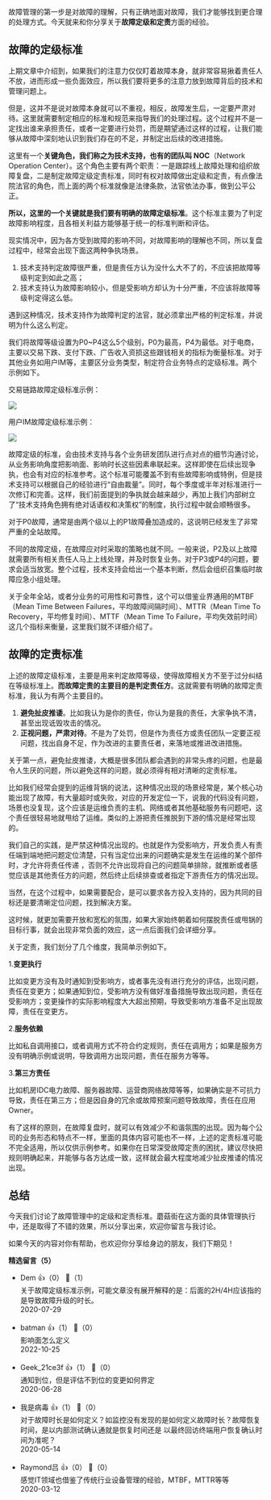 故障管理的第一步是对故障的理解，只有正确地面对故障，我们才能够找到更合理的处理方式。今天就来和你分享关于**故障定级和定责**方面的经验。

## 故障的定级标准

上期文章中介绍到，如果我们的注意力仅仅盯着故障本身，就非常容易揪着责任人不放，进而形成一些负面效应，所以我们要将更多的注意力放到故障背后的技术和管理问题上。

但是，这并不是说对故障本身就可以不重视，相反，故障发生后，一定要严肃对待。这里就需要制定相应的标准和规范来指导我们的处理过程。这个过程并不是一定找出谁来承担责任，或者一定要进行处罚，而是期望通过这样的过程，让我们能够从故障中深刻地认识到我们存在的不足，并制定出后续的改进措施。

这里有一个**关键角色，我们称之为技术支持，也有的团队叫 NOC**（Network Operation Center）。这个角色主要有两个职责：一是跟踪线上故障处理和组织故障复盘，二是制定故障定级定责标准，同时有权对故障做出定级和定责，有点像法院法官的角色，而上面的两个标准就像是法律条款，法官依法办事，做到公平公正。

**所以，这里的一个关键就是我们要有明确的故障定级标准**。这个标准主要为了判定故障影响程度，且各相关利益方能够基于统一的标准判断和评估。

现实情况中，因为各方受到故障的影响不同，对故障影响的理解也不同，所以复盘过程中，经常会出现下面这两种争执场景。

1. 技术支持判定故障很严重，但是责任方认为没什么大不了的，不应该把故障等级判定到如此之高；
2. 技术支持认为故障影响较小，但是受影响方却认为十分严重，不应该将故障等级判定得这么低。

遇到这种情况，技术支持作为故障判定的法官，就必须拿出严格的判定标准，并说明为什么这么判定。

我们将故障等级设置为P0~P4这么5个级别，P0为最高，P4为最低。对于电商，主要以交易下跌、支付下跌、广告收入资损这些跟钱相关的指标为衡量标准。对于其他业务如用户IM等，主要区分业务类型，制定符合业务特点的定级标准。两个示例如下。

交易链路故障定级标准示例：

![](https://static001.geekbang.org/resource/image/8d/ba/8de093d70e1383bfd52fc06e079f64ba.png?wh=1062%2A327)

用户IM故障定级标准示例：

![](https://static001.geekbang.org/resource/image/ce/e0/ce7d27043d1ba7abcc6fda831e2af3e0.png?wh=947%2A376)

故障定级的标准，会由技术支持与各个业务研发团队进行点对点的细节沟通讨论，从业务影响角度把影响面、影响时长这些因素串联起来。这样即使在后续出现争执，也会有对应的标准参考。这个标准可能覆盖不到有些故障影响或特例，但是技术支持可以根据自己的经验进行“自由裁量”。同时，每个季度或半年对标准进行一次修订和完善。这样，我们前面提到的争执就会越来越少，再加上我们内部树立了“技术支持角色拥有绝对话语权和决策权”的制度，执行过程中就会顺畅很多。

对于P0故障，通常是由两个级以上的P1故障叠加造成的，这说明已经发生了非常严重的全站故障。

不同的故障定级，在故障应对时采取的策略也就不同。一般来说，P2及以上故障就需要所有相关责任人马上上线处理，并及时恢复业务。对于P3或P4的问题，要求会适当放宽。整个过程，技术支持会给出一个基本判断，然后会组织召集临时故障应急小组处理。

关于全年全站，或者分业务的可用性和可靠性，这个可以借鉴业界通用的MTBF（Mean Time Between Failures，平均故障间隔时间）、MTTR（Mean Time To Recovery，平均修复时间）、MTTF（Mean Time To Failure，平均失效前时间）这几个指标来衡量，这里我们就不详细介绍了。

## 故障的定责标准

上述的故障定级标准，主要是用来判定故障等级，使得故障相关方不至于过分纠结在等级标准上。**而故障定责的主要目的是判定责任方**。这就需要有明确的故障定责标准，我认为有两个主要目的。

1. **避免扯皮推诿**。比如我认为是你的责任，你认为是我的责任，大家争执不清，甚至出现诋毁攻击的情况。
2. **正视问题，严肃对待**。不是为了处罚，但是作为责任方或责任团队一定要正视问题，找出自身不足，作为改进的主要责任者，来落地或推进改进措施。

关于第一点，避免扯皮推诿，大概是很多团队都会遇到的非常头疼的问题，也是最令人生厌的问题，所以避免这样的问题，就必须得有相对清晰的定责标准。

比如我们经常会提到的运维背锅的说法，这种情况出现的场景经常是，某个核心功能出现了故障，有大量超时或失败，对应的开发定位一下，说我的代码没有问题，场景也没复现，这个应该是运维负责的主机、网络或者其他基础服务有问题吧，这个责任很轻易地就甩给了运维。类似的上游把责任推脱到下游的情况是经常出现的。

我们自己的实践，是严禁这种情况出现的。也就是作为受影响方，开发负责人有责任端到端地把问题定位清楚，只有当定位出来的问题确实是发生在运维的某个部件时，才允许将责任传递 ，否则不允许出现将自己的问题简单排除，就推断或者感觉应该是其他责任方的问题，然后终止后续排查或者指定下游责任方的情况出现。

当然，在这个过程中，如果需要配合，是可以要求各方投入支持的，因为共同的目标还是要清晰定位问题，找到解决方案。

这时候，就更加需要开放和宽松的氛围，如果大家始终朝着如何摆脱责任或甩锅的目标行事，就会出现非常负面的效应，这一点后面我们会详细分享。

关于定责，我们划分了几个维度，我简单示例如下。

1.**变更执行**

比如变更方没有及时通知到受影响方，或者事先没有进行充分的评估，出现问题，责任在变更方；如果通知到位，受影响方没有做好准备措施导致出现问题，责任在受影响方；变更操作的实际影响程度大大超出预期，导致受影响方准备不足出现故障，责任在变更方。

2.**服务依赖**

比如私自调用接口，或者调用方式不符合约定规则，责任在调用方；如果是服务方没有明确示例或说明，导致调用方出现问题，责任在服务方等等。

3.**第三方责任**

比如机房IDC电力故障、服务器故障、运营商网络故障等等，如果确实是不可抗力导致，责任在第三方；但是因自身的冗余或故障预案问题导致故障，责任在应用Owner。

有了这样的原则，在故障复盘时，就可以有效减少不和谐氛围的出现。因为每个公司的业务形态和特点不一样，里面的具体内容可能也不一样，上述的定责标准可能不完全适用，所以仅供示例参考。如果你在日常深受故障定责的困扰，建议尽快把规则明确起来，并能够与各方达成一致，这样就会最大程度地减少扯皮推诿的情况出现。

## 总结

今天我们讨论了故障管理中的定级和定责标准。蘑菇街在这方面的具体管理执行中，还是取得了不错的效果，所以分享出来，欢迎你留言与我讨论。

如果今天的内容对你有帮助，也欢迎你分享给身边的朋友，我们下期见！
<div><strong>精选留言（5）</strong></div><ul>
<li><span>Dem</span> 👍（0） 💬（1）<div>关于故障定级标准示例，可能文章没有展开解释的是：后面的2H&#47;4H应该指的是导致故障升级的时长。</div>2020-07-29</li><br/><li><span>batman</span> 👍（1） 💬（0）<div>影响面怎么定义</div>2022-10-25</li><br/><li><span>Geek_21ce3f</span> 👍（1） 💬（0）<div>通知到位，但是评估不到位的变更如何界定</div>2020-06-28</li><br/><li><span>我是病毒</span> 👍（1） 💬（0）<div>对于故障时长是如何定义？如监控没有发现的是如何定义故障时长？故障恢复时间，是以内部测试确认通就是恢复时间还是 以最终回访终端用户恢复确认时间为准呢？</div>2020-05-14</li><br/><li><span>Raymond吕</span> 👍（0） 💬（0）<div>感觉IT领域也借鉴了传统行业设备管理的经验，MTBF，MTTR等等</div>2020-03-12</li><br/>
</ul>